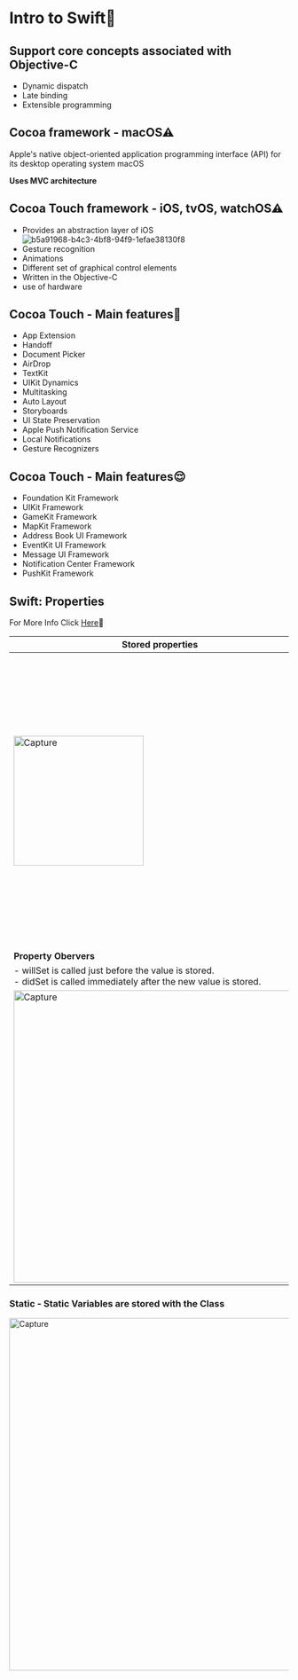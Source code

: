 # Intro to Swift🍎

## Support core concepts associated with Objective-C
- Dynamic dispatch
- Late binding
- Extensible programming

## Cocoa framework - macOS⚠

Apple's native object-oriented application programming interface (API) for its desktop operating system macOS

**Uses MVC architecture** 

## Cocoa Touch framework - iOS, tvOS, watchOS⚠

- Provides an abstraction layer of iOS<br>
![b5a91968-b4c3-4bf8-94f9-1efae38130f8](https://user-images.githubusercontent.com/61576355/108616101-724f8b80-7430-11eb-87a4-8cc5e3507f72.jpg)<br>
- Gesture recognition
- Animations
- Different set of graphical control elements
- Written in the Objective-C
- use of hardware

## Cocoa Touch - Main features🤔

- App Extension
- Handoff
- Document Picker
- AirDrop
- TextKit
- UIKit Dynamics
- Multitasking
- Auto Layout
- Storyboards
- UI State Preservation
- Apple Push Notification Service
- Local Notifications
- Gesture Recognizers

## Cocoa Touch - Main features😌

- Foundation Kit Framework
- UIKit Framework
- GameKit Framework
- MapKit Framework
- Address Book UI Framework
- EventKit UI Framework
- Message UI Framework
- Notification Center Framework
- PushKit Framework

## Swift: Properties

For More Info Click [Here](https://docs.swift.org/swift-book/LanguageGuide/Properties.html)🤫

| Stored properties  | Computed properties |
| ------------- | ------------- |
| <img width="234" alt="Capture" src="https://user-images.githubusercontent.com/61576355/108616497-cc058500-7433-11eb-95a3-5d10da0c16ea.PNG"> | <img width="529" alt="Capture" src="https://user-images.githubusercontent.com/61576355/108616845-5b606780-7437-11eb-98e8-fe888a7c5c07.PNG"> |
| **Property Obervers** | |
| - willSet is called just before the value is stored.<br> - didSet is called immediately after the new value is stored. | |
| <img width="527" alt="Capture" src="https://user-images.githubusercontent.com/61576355/108617102-a3808980-7439-11eb-903b-4ad692a6bf68.PNG"> | |


### **Static - Static Variables are stored with the Class** 
<img width="636" alt="Capture" src="https://user-images.githubusercontent.com/61576355/108617264-dd9e5b00-743a-11eb-8f8d-3775e6331d4e.PNG">
